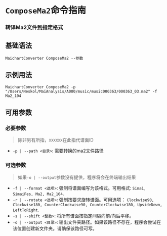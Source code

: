 # `ComposeMa2`命令指南

### 转译Ma2文件到指定格式

## 基础语法

    MaichartConverter ComposeMa2 --参数

## 示例用法

    MaichartConverter ComposeMa2 -p "/Users/Neskol/MaiAnalysis/A000/music/music000363/000363_03.ma2" -f Ma2_104

## 可用参数

### 必要参数

> 除非另有所指，`XXXXXX`在此指代谱面ID

- `-p | --path <目录>`: 需要转换的ma2文件路径

### 可选参数

> 如果`-o | --output`参数没有提供，程序将会在终端输出结果

- `-f | --format <选项>`: 强制将谱面编写为该格式。可用格式: `Simai, SimaiFes, Ma2, Ma2_104`.
- `-r | --rotate <选项>`:
  强制按要求旋转谱面。可用选项： `Clockwise90, Clockwise180, CounterClockwise90, CounterClockwise180, UpsideDown, LeftToRight`.
- `-s | --shift <整数>`: 将所有谱面按指定间隔向前/向后平移。
- `-o | --output <目录>`: 输出文件夹路径。如果该路径不存在，程序会尝试在该位置创建新文件夹。请确保该路径可写。
